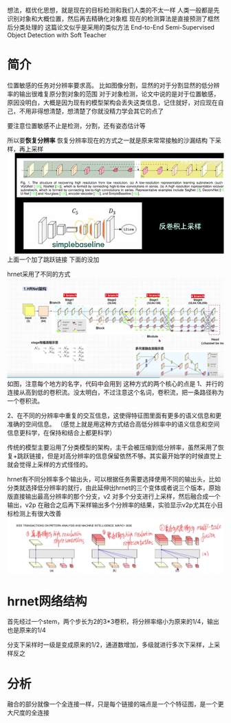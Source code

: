 想法，框优化思想，就是现在的目标检测和我们人类的不太一样
人类一般都是先识别对象和大概位置，然后再去精确化对象框
现在的检测算法是直接预测了框然后分类处理的 
这篇论文似乎是采用的类似方法
End-to-End Semi-Supervised Object Detection with Soft Teacher

# 简介
位置敏感的任务对分辨率要求高。
比如图像分割，显然的对于分割显然的低分辨率的输出很难复原分割对象的范围
对于对象检测，论文中说的是对于位置敏感，原因没明白，大概是因为现有的模型架构会丢失这类信息，记住就好，对应现在自己，不用非得想清楚，想清楚了你就没精力学会其它的点了

要注意位置敏感不止是检测，分割，还有姿态估计等

所以要**恢复分辨率**
恢复分辨率现在的方式之一就是原来常常接触的沙漏结构
下采样，再上采样
![](.学习笔记1_images/b4b509eb.png)
上面一个加了跳跃链接
下面的没加

hrnet采用了不同的方式
![](.学习笔记1_images/abaa029f.png)
如图，注意每个地方的名字，代码中会用到
这种方式的两个核心的点是
1、并行的连接从高到低的卷积流。没太明白，不过注意这个名词，卷积流，把一条路径称为一个卷积流。

2、在不同的分辨率中重复的交互信息，这使得特征图里面有更多的语义信息和更准确的空间信息。
（感觉上就是用这种方式结合高低分辨率中的语义信息和空间信息更科学，在保持和结合上都更科学）

传统的模型主要沿用了分类模型的架构，主干会被压缩到低分辨率，虽然采用了恢复+跳跃链接，但是对高分辨率的信息保留依然不够。其实最开始学的时候直觉上就会觉得上采样的方式怪怪的。

hrnet有不同分辨率多个输出头，可以根据任务需要选择使用不同的输出头，比如分类就选择低分辨率的就行，由此延伸出hrnet的三个变体或者说三个版本，原始版直接输出最高分辨率的那个分支，v2 对多个分支进行上采样，然后融合成一个输出，v2p 在融合之后再下采样输出多个分辨率的结果，实验显示v2p尤其在小目标检测上有很大改善
![](.学习笔记1_images/c3e8d416.png)
# hrnet网络结构
首先经过一个stem，两个步长为2的3*3卷积，将分辨率缩小为原来的1/4，输出也是原来的1/4

分支下采样时一级是变成原来的1/2，通道数增加，多级就进行多次下采样，上采样反之
 
# 分析
融合的部分就像一个全连接一样，只是每个链接的端点是一个个特征图，是一个更大尺度的全连接